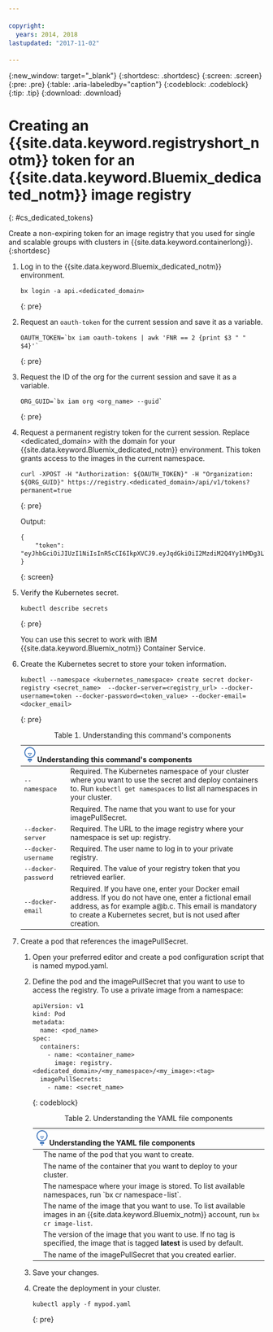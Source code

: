 ```yaml
---

copyright:
  years: 2014, 2018
lastupdated: "2017-11-02"

---
```


{:new_window: target="_blank"}
{:shortdesc: .shortdesc}
{:screen: .screen}
{:pre: .pre}
{:table: .aria-labeledby="caption"}
{:codeblock: .codeblock}
{:tip: .tip}
{:download: .download}


# Creating an {{site.data.keyword.registryshort_notm}} token for an {{site.data.keyword.Bluemix_dedicated_notm}} image registry
{: #cs_dedicated_tokens}

Create a non-expiring token for an image registry that you used for single and scalable groups with clusters in {{site.data.keyword.containerlong}}.
{:shortdesc}

1.  Log in to the {{site.data.keyword.Bluemix_dedicated_notm}} environment.

    ```
    bx login -a api.<dedicated_domain>
    ```
    {: pre}

2.  Request an `oauth-token` for the current session and save it as a variable.

    ```
    OAUTH_TOKEN=`bx iam oauth-tokens | awk 'FNR == 2 {print $3 " " $4}'`
    ```
    {: pre}

3.  Request the ID of the org for the current session and save it as a variable.

    ```
    ORG_GUID=`bx iam org <org_name> --guid`
    ```
    {: pre}

4.  Request a permanent registry token for the current session. Replace <dedicated_domain> with the domain for your {{site.data.keyword.Bluemix_dedicated_notm}} environment. This token grants access to the images in the current namespace.

    ```
    curl -XPOST -H "Authorization: ${OAUTH_TOKEN}" -H "Organization: ${ORG_GUID}" https://registry.<dedicated_domain>/api/v1/tokens?permanent=true
    ```
    {: pre}

    Output:

    ```
    {
        "token": "eyJhbGciOiJIUzI1NiIsInR5cCI6IkpXVCJ9.eyJqdGkiOiI2MzdiM2Q4Yy1hMDg3LTVhZjktYTYzNi0xNmU3ZWZjNzA5NjciLCJpc3MiOiJyZWdpc3RyeS5jZnNkZWRpY2F0ZWQxLnVzLXNvdXRoLmJsdWVtaXgubmV0"
    }
    ```
    {: screen}

5.  Verify the Kubernetes secret.

    ```
    kubectl describe secrets
    ```
    {: pre}

    You can use this secret to work with IBM {{site.data.keyword.Bluemix_notm}} Container Service.

6.  Create the Kubernetes secret to store your token information.

    ```
    kubectl --namespace <kubernetes_namespace> create secret docker-registry <secret_name>  --docker-server=<registry_url> --docker-username=token --docker-password=<token_value> --docker-email=<docker_email>
    ```
    {: pre}

    <table>
    <caption>Table 1. Understanding this command's components</caption>
    <thead>
    <th colspan=2><img src="images/idea.png" alt="Idea icon"/> Understanding this command's components</th>
    </thead>
    <tbody>
    <tr>
    <td><code>--namespace <kubernetes_namespace></code></td>
    <td>Required. The Kubernetes namespace of your cluster where you want to use the secret and deploy containers to. Run <code>kubectl get namespaces</code> to list all namespaces in your cluster.</td>
    </tr>
    <tr>
    <td><code><secret_name></code></td>
    <td>Required. The name that you want to use for your imagePullSecret.</td>
    </tr>
    <tr>
    <td><code>--docker-server <registry_url></code></td>
    <td>Required. The URL to the image registry where your namespace is set up: registry.<dedicated_domain></li></ul></td>
    </tr>
    <tr>
    <td><code>--docker-username <docker_username></code></td>
    <td>Required. The user name to log in to your private registry.</td>
    </tr>
    <tr>
    <td><code>--docker-password <token_value></code></td>
    <td>Required. The value of your registry token that you retrieved earlier.</td>
    </tr>
    <tr>
    <td><code>--docker-email <docker-email></code></td>
    <td>Required. If you have one, enter your Docker email address. If you do not have one, enter a fictional email address, as for example a@b.c. This email is mandatory to create a Kubernetes secret, but is not used after creation.</td>
    </tr>
    </tbody></table>

7.  Create a pod that references the imagePullSecret.

    1.  Open your preferred editor and create a pod configuration script that is named mypod.yaml.
    2.  Define the pod and the imagePullSecret that you want to use to access the registry. To use a private image from a namespace:

        ```
        apiVersion: v1
        kind: Pod
        metadata:
          name: <pod_name>
        spec:
          containers:
            - name: <container_name>
              image: registry.<dedicated_domain>/<my_namespace>/<my_image>:<tag>
          imagePullSecrets:
            - name: <secret_name>
        ```
        {: codeblock}

        <table>
        <caption>Table 2. Understanding the YAML file components</caption>
        <thead>
        <th colspan=2><img src="images/idea.png" alt="Idea icon"/> Understanding the YAML file components</th>
        </thead>
        <tbody>
        <tr>
        <td><code><pod_name></code></td>
        <td>The name of the pod that you want to create.</td>
        </tr>
        <tr>
        <td><code><container_name></code></td>
        <td>The name of the container that you want to deploy to your cluster.</td>
        </tr>
        <tr>
        <td><code><my_namespace></code></td>
        <td>The namespace where your image is stored. To list available namespaces, run `bx cr namespace-list`.</td>
        </tr>
        <td><code><my_image></code></td>
        <td>The name of the image that you want to use. To list available images in an {{site.data.keyword.Bluemix_notm}} account, run <code>bx cr image-list</code>.</td>
        </tr>
        <tr>
        <td><code><tag></code></td>
        <td>The version of the image that you want to use. If no tag is specified, the image that is tagged <strong>latest</strong> is used by default.</td>
        </tr>
        <tr>
        <td><code><secret_name></code></td>
        <td>The name of the imagePullSecret that you created earlier.</td>
        </tr>
        </tbody></table>

    3.  Save your changes.

    4.  Create the deployment in your cluster.

          ```
          kubectl apply -f mypod.yaml
          ```
          {: pre}
